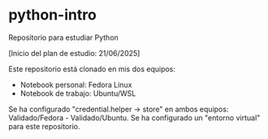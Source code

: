 # python-intro
Repositorio para estudiar Python

[Inicio del plan de estudio: 21/06/2025]

Este repositorio está clonado en mis dos equipos:
- Notebook personal: Fedora Linux
- Notebook de trabajo: Ubuntu/WSL

Se ha configurado "credential.helper -> store" en ambos equipos: Validado/Fedora - Validado/Ubuntu.
Se ha configurado un "entorno virtual" para este repositorio.
